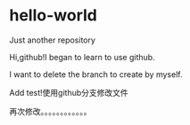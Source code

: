 # hello-world
Just another repository

Hi,github!I began to learn to use github. 

I want to delete the branch to create by myself.

Add test!使用github分支修改文件

再次修改。。。。。。。。。。。。
